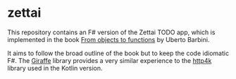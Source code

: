 # zettai

This repository contains an F# version of the Zettai TODO app, which is implemented in the book [From objects to functions](https://pragprog.com/titles/uboop/from-objects-to-functions/) by Uberto Barbini.

It aims to follow the broad outline of the book but to keep the code idiomatic F#. The [Giraffe](https://github.com/giraffe-fsharp/Giraffe) library provides a very similar experience to the [http4k](https://www.http4k.org/) library used in the Kotlin version.
